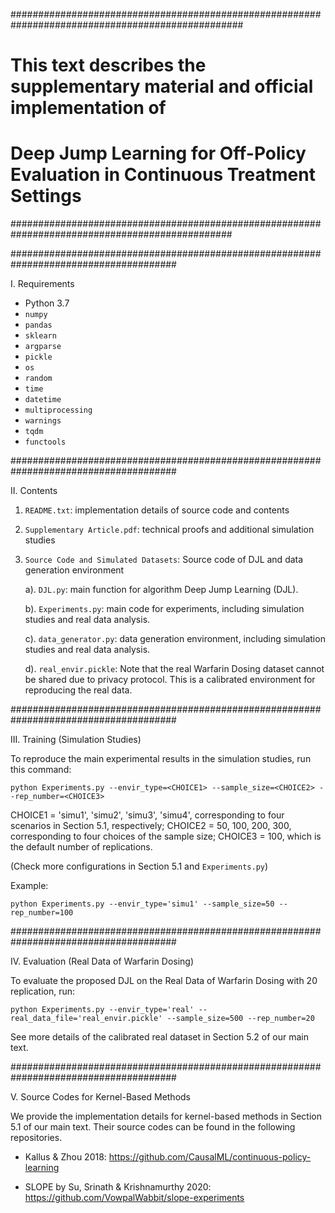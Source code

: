 ##################################################################################################
# This text describes the supplementary material and official implementation of		   #
#										           #
#     Deep Jump Learning for Off-Policy Evaluation in Continuous Treatment Settings	           #
################################################################################################


######################################################################################

I. Requirements

 - Python 3.7
 - `numpy`
 - `pandas`
 - `sklearn`
 - `argparse`
 - `pickle`
 - `os`
 - `random`
 - `time` 
 - `datetime` 
 - `multiprocessing`
 - `warnings`
 - `tqdm`
 - `functools`

######################################################################################

II. Contents

  1. `README.txt`: implementation details of source code and contents

  2. `Supplementary Article.pdf`: technical proofs and additional simulation studies

  3. `Source Code and Simulated Datasets`: Source code of DJL and data generation environment

     a). `DJL.py`: main function for algorithm Deep Jump Learning (DJL).

     b). `Experiments.py`: main code for experiments, including simulation studies and real data analysis.
     
     c). `data_generator.py`: data generation environment, including simulation studies and real data analysis.

     d). `real_envir.pickle`: Note that the real Warfarin Dosing dataset cannot be shared due to privacy protocol. This is a calibrated environment for reproducing the real data.
 

######################################################################################

III. Training (Simulation Studies)

To reproduce the main experimental results in the simulation studies, run this command:

```train
python Experiments.py --envir_type=<CHOICE1> --sample_size=<CHOICE2> --rep_number=<CHOICE3>
```
CHOICE1 = 'simu1', 'simu2', 'simu3', 'simu4', corresponding to four scenarios in Section 5.1, respectively;
CHOICE2 = 50, 100, 200, 300, corresponding to four choices of the sample size;
CHOICE3 = 100, which is the default number of replications.

(Check more configurations in Section 5.1 and `Experiments.py`)
 
Example: 

```For Scenario 1 with sample size as 50 and replication number as 100:
python Experiments.py --envir_type='simu1' --sample_size=50 --rep_number=100
```

######################################################################################

IV. Evaluation (Real Data of Warfarin Dosing)

To evaluate the proposed DJL on the Real Data of Warfarin Dosing with 20 replication, run: 

```eval
python Experiments.py --envir_type='real' --real_data_file='real_envir.pickle' --sample_size=500 --rep_number=20
```

See more details of the calibrated real dataset in Section 5.2 of our main text.  


######################################################################################

V. Source Codes for Kernel-Based Methods

We provide the implementation details for kernel-based methods in Section 5.1 of our main text. Their source codes can be found in the following repositories.


* Kallus & Zhou 2018: https://github.com/CausalML/continuous-policy-learning

* SLOPE by Su, Srinath & Krishnamurthy 2020: https://github.com/VowpalWabbit/slope-experiments

 

